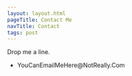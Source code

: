 ```yaml
---
layout: layout.html
pageTitle: Contact Me
navTitle: Contact
tags: post
---
```


Drop me a line.

<ul>
  <li>YouCanEmailMeHere@NotReally.Com</li>
</ul>
